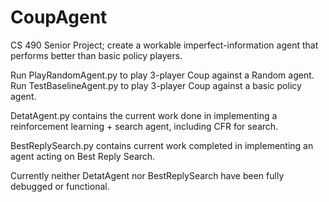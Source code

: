 # CoupAgent
CS 490 Senior Project; create a workable imperfect-information agent that performs better than basic policy players.

Run PlayRandomAgent.py to play 3-player Coup against a Random agent.
Run TestBaselineAgent.py to play 3-player Coup against a basic policy agent. 

DetatAgent.py contains the current work done in implementing a reinforcement learning + search agent, including CFR for search. 

BestReplySearch.py contains current work completed in implementing an agent acting on Best Reply Search.

Currently neither DetatAgent nor BestReplySearch have been fully debugged or functional.

